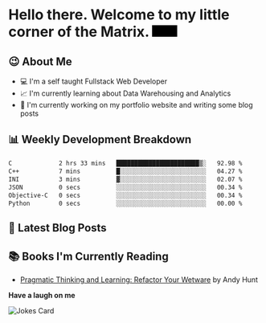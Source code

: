 # Hello there. Welcome to my little corner of the Matrix. <img src="./images/matrix.gif" width="50px">

## :wink: About Me
- :computer: I'm a self taught Fullstack Web Developer
- :chart_with_upwards_trend: I'm currently learning about Data Warehousing and Analytics
- :bookmark_tabs: I'm currently working on my portfolio website and writing some blog posts

## :bar_chart: Weekly Development Breakdown
<!--START_SECTION:waka-->

```text
C             2 hrs 33 mins   ███████████████████████▒░   92.98 %
C++           7 mins          █░░░░░░░░░░░░░░░░░░░░░░░░   04.27 %
INI           3 mins          ▓░░░░░░░░░░░░░░░░░░░░░░░░   02.07 %
JSON          0 secs          ░░░░░░░░░░░░░░░░░░░░░░░░░   00.34 %
Objective-C   0 secs          ░░░░░░░░░░░░░░░░░░░░░░░░░   00.34 %
Python        0 secs          ░░░░░░░░░░░░░░░░░░░░░░░░░   00.00 %
```

<!--END_SECTION:waka-->

## :memo: Latest Blog Posts
<!-- BLOG-POST-LIST:START -->
<!-- BLOG-POST-LIST:END -->

## :books: Books I'm Currently Reading
<!-- GOODREADS-LIST:START -->
- [Pragmatic Thinking and Learning: Refactor Your Wetware](https://www.goodreads.com/review/show/4445756231?utm_medium=api&utm_source=rss) by Andy Hunt
<!-- GOODREADS-LIST:END -->

**Have a laugh on me**

<img src="https://readme-jokes.vercel.app/api" alt="Jokes Card" />